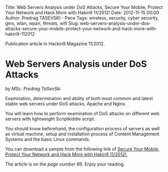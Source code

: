 Title: Web Servers Analysis under DoS Attacks, Secure Your Mobile, Protect Your Network and Hack More with Hakin9 11/2012!
Date: 2012-11-15 00:00
Author: Predrag TASEVSKI - Pece
Tags: wireless, security, cyber security, gms, wlan, wpan, threats, wifi
Slug: web-servers-analysis-under-dos-attacks-secure-your-mobile-protect-your-network-and-hack-more-with-hakin9-112012

Publication article in Hackin9 Magazine 11/2012.

</p>

Web Servers Analysis under DoS Attacks
======================================

</p>

*by MSc. Predrag TaSevSki*

</p>

Examination, determination and ability of both most common and latest
stable web servers under DoS attacks, Apache and Nginx.

</p>

You will learn how to perform examination of DoS attacks on different
web servers with lightweight Scriptkiddie script.

You should know beforehand, the configuration process of servers as well
as virtual machine, setup and installation process of Content Management
Systems and the basic Linux commands.

</p>

You can download a sample from the following link of [Secure Your
Mobile, Protect Your Network and Hack More with Hakin9
11/2012!.](http://hakin9.org/secure-your-mobile-protect-your-network-and-hack-more-with-hakin9-112012/)

</p>

The article is on the *page number 66*. Enjoy your reading.

</p>

